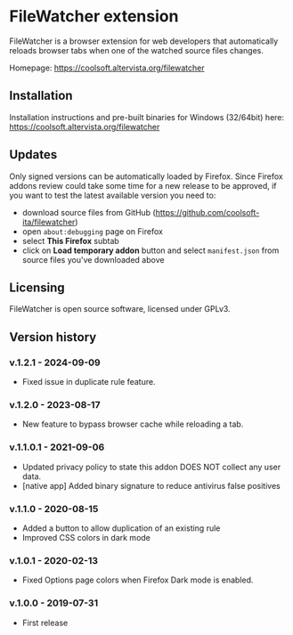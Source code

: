 # FileWatcher extension

FileWatcher is a browser extension for web developers that automatically reloads browser tabs when
one of the watched source files changes.

Homepage: https://coolsoft.altervista.org/filewatcher

## Installation

Installation instructions and pre-built binaries for Windows (32/64bit) here:
https://coolsoft.altervista.org/filewatcher

## Updates

Only signed versions can be automatically loaded by Firefox.
Since Firefox addons review could take some time for a new release to be approved, if you want to test the latest available version you need to:

- download source files from GitHub (https://github.com/coolsoft-ita/filewatcher)
- open `about:debugging` page on Firefox
- select **This Firefox** subtab
- click on **Load temporary addon** button and select `manifest.json` from source files you've downloaded above

## Licensing

FileWatcher is open source software, licensed under GPLv3.

## Version history

### v.1.2.1 - 2024-09-09

- Fixed issue in duplicate rule feature.

### v.1.2.0 - 2023-08-17

- New feature to bypass browser cache while reloading a tab.

### v.1.1.0.1 - 2021-09-06

- Updated privacy policy to state this addon DOES NOT collect any user data.
- [native app] Added binary signature to reduce antivirus false positives

### v.1.1.0 - 2020-08-15

- Added a button to allow duplication of an existing rule
- Improved CSS colors in dark mode

### v.1.0.1 - 2020-02-13

- Fixed Options page colors when Firefox Dark mode is enabled.

### v.1.0.0 - 2019-07-31

- First release
